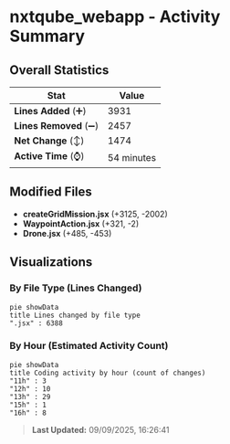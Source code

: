 # nxtqube_webapp - Activity Summary 

## Overall Statistics

| Stat                   | Value                                                             |
| ---------------------- | ----------------------------------------------------------------- |
| **Lines Added** (➕)   | 3931                                          |
| **Lines Removed** (➖) | 2457                                        |
| **Net Change** (↕)    | 1474                |
| **Active Time** (⌚)   | 54 minutes |


## Modified Files
- **createGridMission.jsx** (+3125, -2002)
- **WaypointAction.jsx** (+321, -2)
- **Drone.jsx** (+485, -453)

## Visualizations

### By File Type (Lines Changed)

```mermaid
pie showData
title Lines changed by file type
".jsx" : 6388
```

### By Hour (Estimated Activity Count)

```mermaid
pie showData
title Coding activity by hour (count of changes)
"11h" : 3
"12h" : 10
"13h" : 29
"15h" : 1
"16h" : 8
```


> **Last Updated:** 09/09/2025, 16:26:41